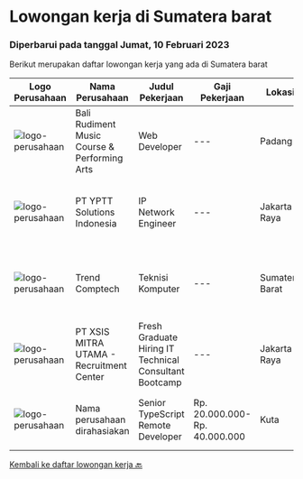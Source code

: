 
  # Lowongan kerja di Sumatera barat

  ### Diperbarui pada tanggal Jumat, 10 Februari 2023

  Berikut merupakan daftar lowongan kerja yang ada di Sumatera barat

  |Logo Perusahaan | Nama Perusahaan | Judul Pekerjaan | Gaji Pekerjaan | Lokasi | Deskripsi | Tanggal diunggah | Pranala |
  | -------------- | --------------- | --------------- | --------- | --------- | -------------- | ------- | ----------- |
  |![logo-perusahaan](https://i.ibb.co/sqvTCh9/112815900-stock-vector-no-image-available-icon-flat-vector.webp)|Bali Rudiment Music Course & Performing Arts|Web Developer|---|Padang|Pendidikan minimal S1 dari bidang ilmu komputer, teknologi informasiMenguasai bahasa pemrogramanMemahami jaringan komputer, instalasi software dan...|Kamis, 09 Februari 2023|https://www.jobstreet.co.id/id/job/web-developer-1034531112?token=0~4d391426-4315-40aa-9e68-ef18633ded55&sectionRank=1&jobId=jobstreet-id-job-1034531112|
|![logo-perusahaan](https://image-service-cdn.seek.com.au/b19dcc8e0d8c72885364e59d748de360bc3571ed/ee4dce1061f3f616224767ad58cb2fc751b8d2dc)|PT YPTT Solutions Indonesia|IP Network Engineer|---|Jakarta Raya|RESPONSIBILTIES: Responsible for Switch and Router installation, commissioning, testing, integration,and maintenance of IP network equipments IP...|Rabu, 08 Februari 2023|https://www.jobstreet.co.id/id/job/ip-network-engineer-4216717?token=0~4d391426-4315-40aa-9e68-ef18633ded55&sectionRank=2&jobId=jobstreet-id-job-4216717|
|![logo-perusahaan](https://i.ibb.co/sqvTCh9/112815900-stock-vector-no-image-available-icon-flat-vector.webp)|Trend Comptech|Teknisi Komputer|---|Sumatera Barat|Kualifikasi : Pendidikan minimal SMA / sederajat Jujur Berpengalaman sebagai teknisi komputer diutamakan Penempatan Payakumbuh, Sumatera Barat...|Senin, 06 Februari 2023|https://www.jobstreet.co.id/id/job/teknisi-komputer-4213194?token=0~4d391426-4315-40aa-9e68-ef18633ded55&sectionRank=3&jobId=jobstreet-id-job-4213194|
|![logo-perusahaan](https://image-service-cdn.seek.com.au/fa12dd378bd230f83b9ccd636b4121ebbb347455/ee4dce1061f3f616224767ad58cb2fc751b8d2dc)|PT XSIS MITRA UTAMA - Recruitment Center|Fresh Graduate Hiring IT Technical Consultant Bootcamp|---|Jakarta Raya|What we offer you: Integrated Training Full Stack specialist in Java/.Net/Quality Assurance Soft Skills Training. Real &amp; varied experiences (IT...|Selasa, 24 Januari 2023|https://www.jobstreet.co.id/id/job/fresh-graduate-hiring-it-technical-consultant-bootcamp-4195149?token=0~4d391426-4315-40aa-9e68-ef18633ded55&sectionRank=4&jobId=jobstreet-id-job-4195149|
|![logo-perusahaan](https://i.ibb.co/sqvTCh9/112815900-stock-vector-no-image-available-icon-flat-vector.webp)|Nama perusahaan dirahasiakan|Senior TypeScript Remote Developer|Rp. 20.000.000-Rp. 40.000.000|Kuta|The RoleAs a senior developer, you’ll be part of a delivery team made up of a Tech Lead, Product Manager, and other senior developers. For some...|Rabu, 11 Januari 2023|https://www.jobstreet.co.id/id/job/senior-typescript-remote-developer-4161406?token=0~4d391426-4315-40aa-9e68-ef18633ded55&sectionRank=5&jobId=jobstreet-id-job-4161406|


  [Kembali ke daftar lowongan kerja 🔙](../README.md#daftar-lowongan-kerja)
  